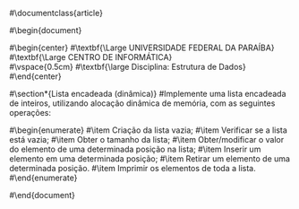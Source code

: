 #\documentclass{article}

#\begin{document}

#\begin{center}
#\textbf{\Large UNIVERSIDADE FEDERAL DA PARAÍBA}\
#\textbf{\Large CENTRO DE INFORMÁTICA}\
#\vspace{0.5cm}
#\textbf{\large Disciplina: Estrutura de Dados}\
#\end{center}

#\section*{Lista encadeada (dinâmica)}
#Implemente uma lista encadeada de inteiros, utilizando alocação dinâmica de memória, com as seguintes operações:

#\begin{enumerate}
#\item Criação da lista vazia;
#\item Verificar se a lista está vazia;
#\item Obter o tamanho da lista;
#\item Obter/modificar o valor do elemento de uma determinada posição na lista;
#\item Inserir um elemento em uma determinada posição;
#\item Retirar um elemento de uma determinada posição.
#\item Imprimir os elementos de toda a lista.
#\end{enumerate}

#\end{document}
